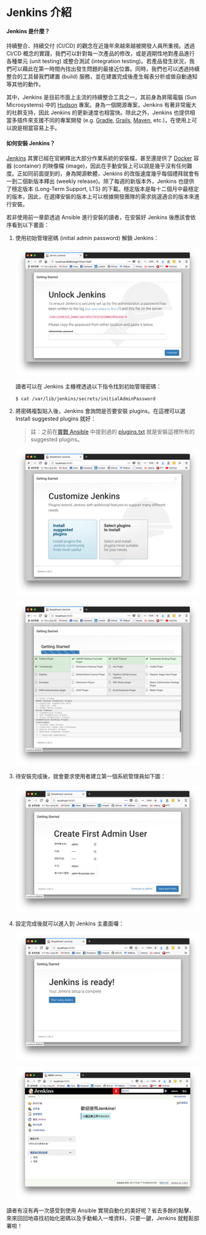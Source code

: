 # Jenkins 介紹

#### Jenkins 是什麼？

持續整合、持續交付 (CI/CD) 的觀念在近幾年來越來越被開發人員所重視。透過 CI/CD 概念的實踐，我們可以針對每一次產品的修改，或是週期性地對產品進行各種單元 (unit testing) 或整合測試 (integration testing)。若產品發生狀況，我們可以藉此在第一時間內找出發生問題的最接近位置。同時，我們也可以透過持續整合的工具替我們建置 (build) 服務，並在建置完成後產生報表分析或做自動通知等其他的動作。

其中，Jenkins 是目前市面上主流的持續整合工具之一，其前身為昇陽電腦 (Sun Microsystems) 中的 [Hudson](https://zh.wikipedia.org/wiki/Hudson_(%E8%BD%AF%E4%BB%B6)) 專案。身為一個開源專案，Jenkins 有著非常龐大的社群支持，因此 Jenkins 的更新速度也相當快。除此之外，Jenkins 也提供相當多插件來支援不同的專案開發 (e.g. [Gradle](https://gradle.org/), [Grails](https://grails.org/), [Maven](https://maven.apache.org/), etc.)，在使用上可以說是相當容易上手。

#### 如何安裝 Jenkins？

[Jenkins](https://jenkins.io/) 其實已經在官網釋出大部分作業系統的安裝檔，甚至還提供了 [Docker](https://www.docker.com/) 容器 (container) 的映像檔 (image)，因此在手動安裝上可以說是幾乎沒有任何難度。正如同前面提到的，身為開源軟體，Jenkins 的改版速度幾乎每個禮拜就會有一到二個新版本釋出 (weekly release)。除了每週的新版本外，Jenkins 也提供了穩定版本 (Long-Term Support, LTS) 的下載。穩定版本是每十二個月中最穩定的版本，因此，在選擇安裝的版本上可以根據開發團隊的需求挑選適合的版本來進行安裝。

若非使用前一章節透過 Ansible 進行安裝的讀者，在安裝好 Jenkins 後應該會依序看到以下畫面：

1. 使用初始管理密碼 (initial admin password) 解鎖 Jenkins：

    ![](https://github.com/tsoliangwu0130/learn-ansible-and-jenkins-in-30-days/blob/master/images/jenkins-01.png?raw=true)

    讀者可以在 Jenkins 主機裡透過以下指令找到初始管理密碼：

    ```
    $ cat /var/lib/jenkins/secrets/initialAdminPassword
    ```

2. 將密碼複製貼入後，Jenkins 會詢問是否要安裝 plugins。在這裡可以選 Install suggested plugins 就好：

    > 註：之前在[實戰 Ansible](../ansible/practical-ansible.md) 中提到過的 [plugins.txt](https://github.com/tsoliangwu0130/my-ansible/blob/master/roles/docker-jenkins/files/plugins.txt) 就是安裝這裡所有的 suggested plugins。

    ![](https://github.com/tsoliangwu0130/learn-ansible-and-jenkins-in-30-days/blob/master/images/jenkins-02.png?raw=true)

    ![](https://github.com/tsoliangwu0130/learn-ansible-and-jenkins-in-30-days/blob/master/images/jenkins-03.png?raw=true)

3. 待安裝完成後，就會要求使用者建立第一個系統管理員如下圖：

    ![](https://github.com/tsoliangwu0130/learn-ansible-and-jenkins-in-30-days/blob/master/images/jenkins-04.png?raw=true)

4. 設定完成後就可以進入到 Jenkins 主畫面囉：

    ![](https://github.com/tsoliangwu0130/learn-ansible-and-jenkins-in-30-days/blob/master/images/jenkins-05.png?raw=true)

    ![](https://github.com/tsoliangwu0130/learn-ansible-and-jenkins-in-30-days/blob/master/images/jenkins-06.png?raw=true)

讀者有沒有再一次感受到使用 Ansible 實現自動化的美好呢？省去多餘的點擊、來來回回地尋找初始化密碼以及手動輸入一堆資料，只要一鍵，Jenkins 就輕鬆部署啦！

